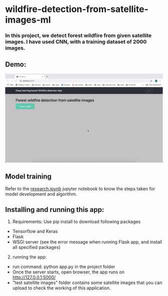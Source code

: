 # wildfire-detection-from-satellite-images-ml

### In this project, we detect forest wildfire from given satellite images. I have used CNN, with a training dataset of 2000 images. 

## Demo:
<img src="pics/demo.gif"/>

## Model training
Refer to the <a href="https://github.com/lsdvaibhav/final-year-project/blob/main/research.ipynb">research.ipynb</a> jupyter notebook to know the steps taken for model development and algorithm.

## Installing and running this app:
1. Requirements:
Use pip install to download following packages
  - Tensorflow and Keras
  - Flask
  - WSGI server (see the error message when running Flask app, and install all specified packages)
  
 2. running the app:
  - run command: python app.py in the project folder
  - Once the server starts, open browser, the app runs on http://127.0.0.1:5000/
  - "test satellite images" folder contains some satellite images that you can upload to check the working of this application.
  
